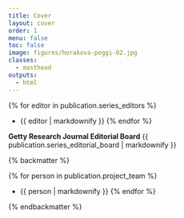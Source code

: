 ```yaml
---
title: Cover
layout: cover
order: 1
menu: false
toc: false
image: figures/horakova-poggi-02.jpg
classes:
  - masthead
outputs:
  - html
---
```


<div class="masthead_info remove-paragraph-indent">

{% for editor in publication.series_editors %}
- {{ editor | markdownify }}
{% endfor %}

**Getty Research Journal Editorial Board**
{{ publication.series_editorial_board | markdownify }}

</div>

{% backmatter %}

{% for person in publication.project_team %}
- {{ person | markdownify }}
{% endfor %}

{% endbackmatter %}